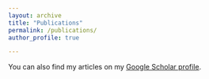 ```yaml
---
layout: archive
title: "Publications"
permalink: /publications/
author_profile: true

---
```

 You can also find my articles on my [Google Scholar profile](https://scholar.google.com/citations?user=j5Nqyc4AAAAJ&hl=en).
 
 
